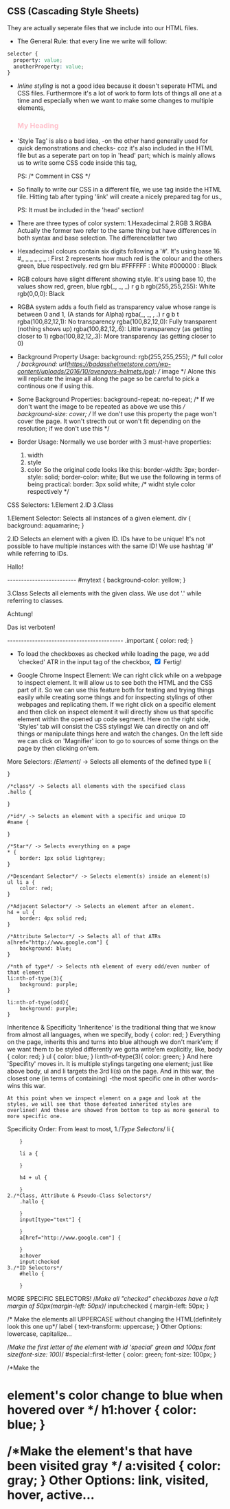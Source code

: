 ## CSS (Cascading Style Sheets)
They are actually seperate files that we include into our HTML files.

- The General Rule:
	that every line we write will follow:
```css
selector {
  property: value;
  anotherProperty: value;
}
```

- *Inline styling* is not a good idea because it doesn't seperate HTML and CSS files. Furthermore it's a lot of work to form lots of things all one at a time and especially when we want to make some changes to multiple elements,
	<h3 style="color: pink;">My Heading</h3>

- 'Style Tag' is also a bad idea, -on the other hand generally used for quick demonstrations and checks- coz it's also included in the HTML file but as a seperate part on top in 'head' part; which is mainly allows us to write some CSS code inside this tag,
	<style type="text/css">
		.
		.
		.
	</style>
	PS: /* Comment in CSS */

- So finally to write our CSS in a different file, we use <link> tag inside the HTML file. Hitting tab after typing 'link' will create a nicely prepared tag for us.,
	<link rel="stylesheet" type="text/css" href="CSSFileName.css">
	PS: It must be included in the 'head' section! 

- There are three types of color system:
	1.Hexadecimal
	2.RGB
	3.RGBA
	Actually the former two refer to the same thing but have differences in both syntax and base selection. The differencelatter two

- Hexadecimal colours contain six digits following a '#'. It's using base 16.
	#_ _ _ _ _ _ : First 2 represents how much red is the colour and the others green, blue respectively.
	 red grn blu
	#FFFFFF : White
	#000000 : Black

- RGB colours have slight different showing style. It's using base 10, the values show red, green, blue
	rgb(_, _, _)
			r  g  b
	rgb(255,255,255): White
	rgb(0,0,0): Black

- RGBA system adds a fouth field as transparency value whose range is between 0 and 1, (A stands for Alpha)
	rgba(_, _, _, ._)
			 r 	g  b   t
	rgba(100,82,12,1): No transparency
	rgba(100,82,12,0): Fully transparent (nothing shows up)
	rgba(100,82,12,.6): Little transparency (as getting closer to 1)
	rgba(100,82,12,.3): More transparency (as getting closer to 0)

- Background Property Usage:
	background: rgb(255,255,255); /* full color */
	background: url(https://badasshelmetstore.com/wp-content/uploads/2016/10/avengers-helmets.jpg); /* image */
	Alone this will replicate the image all along the page so be careful to pick a continous one if using this.

- Some Background Properties:
	background-repeat: no-repeat; /* If we don't want the image to be repeated as above we use this */
	background-size: cover; /* If we don't use this property the page won't cover the page. It won't strecth out or won't fit depending on the resolution; if we don't use this */ 

- Border Usage:
	Normally we use border with 3 must-have properties:
	1. width
	2. style
	3. color
	So the original code looks like this:
	border-width: 3px;
	border-style: solid;
	border-color: white;
	But we use the following in terms of being practical:
	border: 3px solid white; /* widht style color respectively */

CSS Selectors:
1.Element
2.ID
3.Class

1.Element Selector:
	Selects all instances of a given element.
	div {
		background: aquamarine;
	}

2.ID
	Selects an element with a given ID. IDs have to be unique! It's not possible to have multiple instances with the same ID! We use hashtag '#' while referring to IDs.
	<p id="mytext">Hallo!</p>
	-------------------------
	#mytext {
		background-color: yellow;
	}

3.Class
	Selects all elements with the given class. We use dot '.' while referring to classes.
	<p class="important">Achtung!</p>
	<p class="important">Das ist verboten!</p>
	------------------------------------------
	.important {
		color: red;
	}

- To load the checkboxes as checked while loading the page, we add 'checked' ATR in the input tag of the checkbox,
	<input type="checkbox" checked>
	Fertig!

- Google Chrome Inspect Element:
	We can right click while on a webpage to inspect element. It will allow us to see both the HTML and the CSS part of it. So we can use this feature both for testing and trying things easily while creating some things and for inspecting stylings of other webpages and replicating them.
	If we right click on a specific element and then click on inspect element it will directly show us that specific element within the opened up code segment.
	Here on the right side, 'Styles' tab will consist the CSS stylings! We can directly on and off things or manipulate things here and watch the changes.
	On the left side we can click on 'Magnifier' icon to go to sources of some things on the page by then clicking on'em. 

More Selectors:
	/*Element*/ -> Selects all elements of the defined type
	li {

	}

	/*class*/ -> Selects all elements with the specified class
	.hello {

	}

	/*id*/ -> Selects an element with a specific and unique ID
	#name {

	}

	/*Star*/ -> Selects everything on a page
	* {
		border: 1px solid lightgrey;
	}

	/*Descendant Selector*/ -> Selects element(s) inside an element(s)
	ul li a {
		color: red;
	}

	/*Adjacent Selector*/ -> Selects an element after an element.
	h4 + ul {
		border: 4px solid red;
	}

	/*Attribute Selector*/ -> Selects all of that ATRs
	a[href="http://www.google.com"] {
		background: blue;
	}

	/*nth of type*/ -> Selects nth element of every odd/even number of that element
	li:nth-of-type(3){
		background: purple;
	}

	li:nth-of-type(odd){
		background: purple;
	}

Inheritence & Specificity
	'Inheritence' is the traditional thing that we know from almost all languages, when we specify,
	body {
		color: red;
	}
	Everything on the page, inherits this and turns into blue although we don't mark'em; if we want them to be styled differently we gotta write'em explicitly, like,
	body {
		color: red;
	}
	ul {
		color: blue;
	}
	li:nth-of-type(3){
		color: green;
	}
	And here 'Specifity' moves in. It is multiple stylings targeting one element; just like above body, ul and li targets the 3rd li(s) on the page. And in this war, the closest one (in terms of containing) -the most specific one in other words- wins this war.

	At this point when we inspect element on a page and look at the styles, we will see that those defeated inherited styles are overlined! And these are showed from bottom to top as more general to more specific one.

Specificity Order: From least to most,
	1./*Type Selectors*/
		li {

		}

		li a {

		}

		h4 + ul {

		}
	2./*Class, Attribute & Pseudo-Class Selectors*/
		.hallo {

		}
		input[type="text"] {

		}
		a[href="http://www.google.com"] {

		}
		a:hover
		input:checked
	3./*ID Selectors*/
		#hello {

		}

MORE SPECIFIC SELECTORS!
/*Make all "checked" checkboxes have a left margin of 50px(margin-left: 50px)*/
input:checked {
	margin-left: 50px;
}

/* Make the <label> elements all UPPERCASE without changing the HTML(definitely look this one up*/
label {
	text-transform: uppercase;
}
Other Options: lowercase, capitalize...

/*Make the first letter of the element with id 'special' green and 100px font size(font-size: 100)*/
#special::first-letter {
	color: green;
	font-size: 100px;
}

/*Make the <h1> element's color change to blue when hovered over */
h1:hover {
	color: blue;
}

/*Make the <a> element's that have been visited gray */
a:visited {
	color: gray;
}
Other Options: link, visited, hover, active...